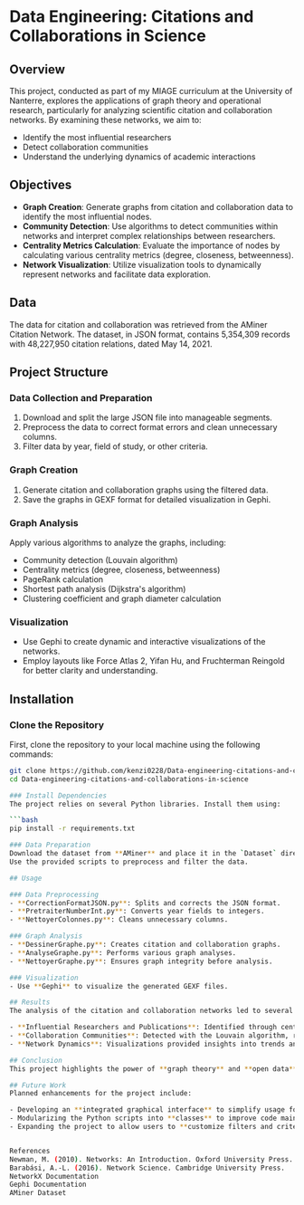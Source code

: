 # Data Engineering: Citations and Collaborations in Science

## Overview
This project, conducted as part of my MIAGE curriculum at the University of Nanterre, explores the applications of graph theory and operational research, particularly for analyzing scientific citation and collaboration networks. By examining these networks, we aim to:
- Identify the most influential researchers
- Detect collaboration communities
- Understand the underlying dynamics of academic interactions

## Objectives
- **Graph Creation**: Generate graphs from citation and collaboration data to identify the most influential nodes.
- **Community Detection**: Use algorithms to detect communities within networks and interpret complex relationships between researchers.
- **Centrality Metrics Calculation**: Evaluate the importance of nodes by calculating various centrality metrics (degree, closeness, betweenness).
- **Network Visualization**: Utilize visualization tools to dynamically represent networks and facilitate data exploration.

## Data
The data for citation and collaboration was retrieved from the AMiner Citation Network. The dataset, in JSON format, contains 5,354,309 records with 48,227,950 citation relations, dated May 14, 2021.

## Project Structure

### Data Collection and Preparation
1. Download and split the large JSON file into manageable segments.
2. Preprocess the data to correct format errors and clean unnecessary columns.
3. Filter data by year, field of study, or other criteria.

### Graph Creation
1. Generate citation and collaboration graphs using the filtered data.
2. Save the graphs in GEXF format for detailed visualization in Gephi.

### Graph Analysis
Apply various algorithms to analyze the graphs, including:
- Community detection (Louvain algorithm)
- Centrality metrics (degree, closeness, betweenness)
- PageRank calculation
- Shortest path analysis (Dijkstra's algorithm)
- Clustering coefficient and graph diameter calculation

### Visualization
- Use Gephi to create dynamic and interactive visualizations of the networks.
- Employ layouts like Force Atlas 2, Yifan Hu, and Fruchterman Reingold for better clarity and understanding.

## Installation

### Clone the Repository

First, clone the repository to your local machine using the following commands:

```bash
git clone https://github.com/kenzi0228/Data-engineering-citations-and-collaborations-in-science.git
cd Data-engineering-citations-and-collaborations-in-science

### Install Dependencies
The project relies on several Python libraries. Install them using:

```bash
pip install -r requirements.txt

### Data Preparation
Download the dataset from **AMiner** and place it in the `Dataset` directory.
Use the provided scripts to preprocess and filter the data.

## Usage

### Data Preprocessing
- **CorrectionFormatJSON.py**: Splits and corrects the JSON format.
- **PretraiterNumberInt.py**: Converts year fields to integers.
- **NettoyerColonnes.py**: Cleans unnecessary columns.

### Graph Analysis
- **DessinerGraphe.py**: Creates citation and collaboration graphs.
- **AnalyseGraphe.py**: Performs various graph analyses.
- **NettoyerGraphe.py**: Ensures graph integrity before analysis.

### Visualization
- Use **Gephi** to visualize the generated GEXF files.

## Results
The analysis of the citation and collaboration networks led to several key findings:

- **Influential Researchers and Publications**: Identified through centrality metrics and PageRank scores.
- **Collaboration Communities**: Detected with the Louvain algorithm, revealing tightly-knit collaboration groups.
- **Network Dynamics**: Visualizations provided insights into trends and key figures across various research fields.

## Conclusion
This project highlights the power of **graph theory** and **open data** in understanding the dynamics of academic and scientific networks. The methodologies and tools used here offer a solid foundation for future research, helping researchers and decision-makers gain deeper insights into collaboration and citation networks.

## Future Work
Planned enhancements for the project include:

- Developing an **integrated graphical interface** to simplify usage for non-technical users.
- Modularizing the Python scripts into **classes** to improve code maintainability and flexibility.
- Expanding the project to allow users to **customize filters and criteria** for network generation and analysis.


References
Newman, M. (2010). Networks: An Introduction. Oxford University Press.
Barabási, A.-L. (2016). Network Science. Cambridge University Press.
NetworkX Documentation
Gephi Documentation
AMiner Dataset

